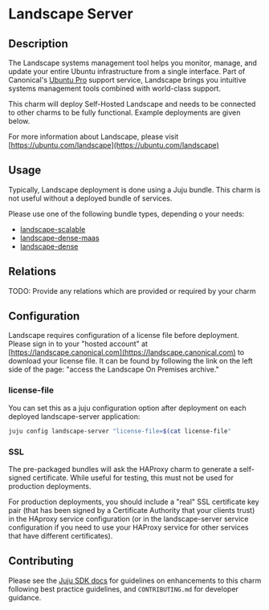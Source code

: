 # Landscape Server

## Description

The Landscape systems management tool helps you monitor, manage, and
update your entire Ubuntu infrastructure from a single interface. Part
of Canonical's [Ubuntu Pro](https://ubuntu.com/pro) support service,
Landscape brings you intuitive systems management tools combined with
world-class support.

This charm will deploy Self-Hosted Landscape and needs to be connected
to other charms to be fully functional. Example deployments are given
below.

For more information about Landscape, please visit
[https://ubuntu.com/landscape](https://ubuntu.com/landscape)

## Usage

Typically, Landscape deployment is done using a Juju bundle. This charm
is not useful without a deployed bundle of services.

Please use one of the following bundle types, depending o your needs:
  - [landscape-scalable](https://charmhub.io/landscape-scalable)
  - [landscape-dense-maas](https://charmhub.io/landscape-dense-maas)
  - [landscape-dense](https://charmhub.io/landscape-dense)


## Relations

TODO: Provide any relations which are provided or required by your charm

## Configuration

Landscape requires configuration of a license file before deployment.
Please sign in to your "hosted account" at
[https://landscape.canonical.com](https://landscape.canonical.com) to
download your license file. It can be found by following the link on
the left side of the page: "access the Landscape On Premises archive."

### license-file

You can set this as a juju configuration option after deployment on each
deployed landscape-server application:

```bash
juju config landscape-server "license-file=$(cat license-file"
```

### SSL

The pre-packaged bundles will ask the HAProxy charm to generate a
self-signed certificate. While useful for testing, this must not be used
for production deployments.

For production deployments, you should include a "real" SSL certificate
key pair (that has been signed by a Certificate Authority that your
clients trust) in the HAproxy service configuration (or in the
landscape-server service configuration if you need to use your HAProxy
service for other services that have different certificates).

## Contributing

Please see the [Juju SDK docs](https://juju.is/docs/sdk) for guidelines
on enhancements to this charm following best practice guidelines, and
`CONTRIBUTING.md` for developer guidance.